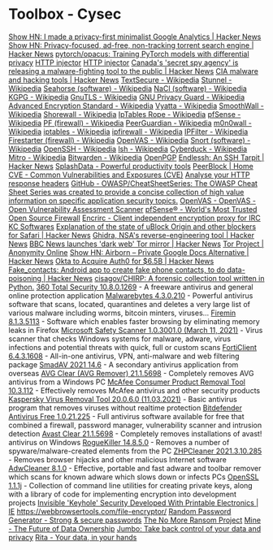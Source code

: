# Toolbox - Cysec

[Show HN: I made a privacy-first minimalist Google Analytics | Hacker News](https://news.ycombinator.com/item?id=18024277)
[Show HN: Privacy-focused, ad-free, non-tracking torrent search engine | Hacker News](https://news.ycombinator.com/item?id=13423629)
[pytorch/opacus: Training PyTorch models with differential privacy](https://github.com/pytorch/opacus)
[HTTP injector](https://apps.evozi.com/httpinjector/)
[HTTP injector](https://play.google.com/store/apps/details?id=com.evozi.injector)
[Canada's 'secret spy agency' is releasing a malware-fighting tool to the public | Hacker News](https://news.ycombinator.com/item?id=15508298)
[CIA malware and hacking tools | Hacker News](https://news.ycombinator.com/item?id=13810015)
[TextSecure - Wikipedia](https://en.wikipedia.org/wiki/TextSecure)
[Stunnel - Wikipedia](https://en.wikipedia.org/wiki/Stunnel)
[Seahorse (software) - Wikipedia](https://en.wikipedia.org/wiki/Seahorse_(software))
[NaCl (software) - Wikipedia](https://en.wikipedia.org/wiki/NaCl_(software))
[KGPG - Wikipedia](https://en.wikipedia.org/wiki/KGPG)
[GnuTLS - Wikipedia](https://en.wikipedia.org/wiki/GnuTLS)
[GNU Privacy Guard - Wikipedia](https://en.wikipedia.org/wiki/GNU_Privacy_Guard)
[Advanced Encryption Standard - Wikipedia](https://en.wikipedia.org/wiki/Advanced_Encryption_Standard)
[Vyatta - Wikipedia](https://en.wikipedia.org/wiki/Vyatta)
[SmoothWall - Wikipedia](https://en.wikipedia.org/wiki/SmoothWall)
[Shorewall - Wikipedia](https://en.wikipedia.org/wiki/Shorewall)
[IpTables Rope - Wikipedia](https://en.wikipedia.org/wiki/IpTables_Rope)
[pfSense - Wikipedia](https://en.wikipedia.org/wiki/PfSense)
[PF (firewall) - Wikipedia](https://en.wikipedia.org/wiki/PF_(firewall))
[PeerGuardian - Wikipedia](https://en.wikipedia.org/wiki/PeerGuardian)
[m0n0wall - Wikipedia](https://en.wikipedia.org/wiki/M0n0wall)
[iptables - Wikipedia](https://en.wikipedia.org/wiki/Iptables)
[ipfirewall - Wikipedia](https://en.wikipedia.org/wiki/Ipfirewall)
[IPFilter - Wikipedia](https://en.wikipedia.org/wiki/IPFilter)
[Firestarter (firewall) - Wikipedia](https://en.wikipedia.org/wiki/Firestarter_(firewall))
[OpenVAS - Wikipedia](https://en.wikipedia.org/wiki/OpenVAS)
[Snort (software) - Wikipedia](https://en.wikipedia.org/wiki/Snort_(software))
[OpenSSH - Wikipedia](https://en.wikipedia.org/wiki/OpenSSH)
[lsh - Wikipedia](https://en.wikipedia.org/wiki/Lsh)
[Cyberduck - Wikipedia](https://en.wikipedia.org/wiki/Cyberduck)
[Mitro - Wikipedia](https://en.wikipedia.org/wiki/Mitro)
[Bitwarden - Wikipedia](https://en.wikipedia.org/wiki/Bitwarden)
[OpenPGP](https://www.openpgp.org/)
[Endlessh: An SSH Tarpit | Hacker News](https://news.ycombinator.com/item?id=19465967)
[SplashData - Powerful productivity tools](https://splashdata.com/)
[PeerBlock | Home](https://www.peerblock.com/)
[CVE - Common Vulnerabilities and Exposures (CVE)](https://cve.mitre.org/)
[Analyse your HTTP response headers](https://securityheaders.com/)
[GitHub - OWASP/CheatSheetSeries: The OWASP Cheat Sheet Series was created to provide a concise collection of high value information on specific application security topics.](https://github.com/OWASP/CheatSheetSeries)
[OpenVAS - OpenVAS - Open Vulnerability Assessment Scanner](https://www.openvas.org/)
[pfSense® - World's Most Trusted Open Source Firewall](https://www.pfsense.org/)
[Encrirc - Client independent encryption proxy for IRC](https://www.hping.org/encrirc/)
[KC Softwares](https://kcsoftwares.com/?masscert)
[Explanation of the state of uBlock Origin and other blockers for Safari | Hacker News](https://news.ycombinator.com/item?id=21025252)
[Ghidra, NSA's reverse-engineering tool | Hacker News](https://news.ycombinator.com/item?id=19315273)
[BBC News launches 'dark web' Tor mirror | Hacker News](https://news.ycombinator.com/item?id=21343241)
[Tor Project | Anonymity Online](https://www.torproject.org/)
[Show HN: Airborn – Private Google Docs Alternative | Hacker News](https://news.ycombinator.com/item?id=15596304)
[Okta to Acquire Auth0 for $6.5B | Hacker News](https://news.ycombinator.com/item?id=26334516)
[Fake\_contacts: Android app to create fake phone contacts, to do data-poisoning | Hacker News](https://news.ycombinator.com/item?id=26286194)
[cisagov/CHIRP: A forensic collection tool written in Python.](https://github.com/cisagov/CHIRP)
[360 Total Security 10.8.0.1269](https://360-total-security.en.lo4d.com/windows "360 Total Security 10.8.0.1269") - A freeware antivirus and general online protection application
[Malwarebytes 4.3.0.210](https://malwarebytes.en.lo4d.com/windows "Malwarebytes 4.3.0.210") - Powerful antivirus software that scans, located, quarantines and deletes a very large list of various malware including worms, bitcoin minters, viruses...
[Firemin 8.1.3.5113](https://firemin.en.lo4d.com/windows "Firemin 8.1.3.5113") - Software which enables faster browsing by eliminating memory leaks in Firefox
[Microsoft Safety Scanner 1.0.3001.0 (March 11, 2021)](https://microsoft-safety-scanner.en.lo4d.com/windows "Microsoft Safety Scanner 1.0.3001.0 (March 11, 2021)") - Virus scanner that checks Windows systems for malware, adware, virus infections and potential threats with quick, full or custom scans
[FortiClient 6.4.3.1608](https://forticlient.en.lo4d.com/windows "FortiClient 6.4.3.1608") - All-in-one antivirus, VPN, anti-malware and web filtering package
[SmadAV 2021 14.6](https://smadav.en.lo4d.com/windows "SmadAV 2021 14.6") - A secondary antivirus application from overseas
[AVG Clear (AVG Remover) 21.1.5698](https://avg-remover.en.lo4d.com/windows "AVG Clear (AVG Remover) 21.1.5698") - Completely removes AVG antivirus from a Windows PC
[McAfee Consumer Product Removal Tool 10.3.112](https://mcafee-consumer-product-removal-tool.en.lo4d.com/windows "McAfee Consumer Product Removal Tool 10.3.112") - Effectively removes McAfee antivirus and other security products
[Kaspersky Virus Removal Tool 20.0.6.0 (11.03.2021)](https://kaspersky-virus-removal-tool.en.lo4d.com/windows "Kaspersky Virus Removal Tool 20.0.6.0 (11.03.2021)") - Basic antivirus program that removes viruses without realtime protection
[Bitdefender Antivirus Free 1.0.21.225](https://bitdefender-antivirus-free.en.lo4d.com/windows "Bitdefender Antivirus Free 1.0.21.225") - Full antivirus software available for free that combined a firewall, password manager, vulnerability scanner and intrusion detection
[Avast Clear 21.1.5698](https://avast-clear.en.lo4d.com/windows "Avast Clear 21.1.5698") - Completely removes installations of avast! antivirus on Windows
[RogueKiller 14.8.5.0](https://roguekiller.en.lo4d.com/windows "RogueKiller 14.8.5.0") - Removes a number of spyware/malware-created elements from the PC
[ZHPCleaner 2021.3.10.285](https://zhpcleaner.en.lo4d.com/windows "ZHPCleaner 2021.3.10.285") - Removes browser hijacks and other malicious Internet software
[AdwCleaner 8.1.0](https://adwcleaner.en.lo4d.com/windows "AdwCleaner 8.1.0") - Effective, portable and fast adware and toolbar remover which scans for known adware which slows down or infects PCs
[OpenSSL 1.1.1j](https://openssl.en.lo4d.com/windows "OpenSSL 1.1.1j") - Collection of command line utilities for creating private keys, along with a library of code for implementing encryption into development projects
[Invisible 'Keyhole' Security Developed With Printable Electronics | IE](https://interestingengineering.com/invisible-keyhole-security-developed-with-printable-electronics)
https://webbrowsertools.com/file-encryptor/
[Random Password Generator - Strong & secure passwords](https://commentpicker.com/password-generator.php)
[The No More Ransom Project](https://www.nomoreransom.org/)
[Mine - The Future of Data Ownership](https://saymine.com/?ref=producthunt)
[Jumbo: Take back control of your data and privacy](https://www.jumboprivacy.com/?ref=producthunt)
[Rita - Your data, in your hands](https://ritapersonaldata.com/?ref=producthunt)
